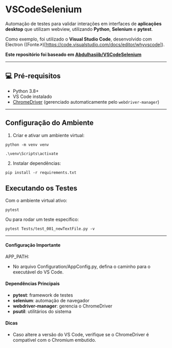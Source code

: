 # VSCodeSelenium

Automação de testes para validar interações em interfaces de **aplicações desktop** que utilizam webview, utilizando **Python**, **Selenium** e **pytest**. 

Como exemplo, foi utilizado o **Visual Studio Code**, desenvolvido com Electron ((Fonte↗️)[https://code.visualstudio.com/docs/editor/whyvscode]).

**Este repositório foi baseado em [Abdulhasiib/VSCodeSelenium](https://github.com/Abdulhasiib/VSCodeSelenium.git)**

---

## 💻 Pré-requisitos

- Python 3.8+
- VS Code instalado  
- [ChromeDriver](https://chromedriver.chromium.org/) (gerenciado automaticamente pelo `webdriver-manager`)

---

## Configuração do Ambiente

1. Criar e ativar um ambiente virtual:

```
python -m venv venv
```

```
.\venv\Scripts\activate
```

2. Instalar dependências:

```
pip install -r requirements.txt
```

## Executando os Testes

Com o ambiente virtual ativo:

    pytest 

Ou para rodar um teste específico:

    pytest Tests/test_001_newTextFile.py -v

---

#### Configuração Importante

APP_PATH:
- No arquivo Configuration/AppConfig.py, defina o caminho para o executável do VS Code.

#### Dependências Principais

* **pytest**: framework de testes
* **selenium**: automação de navegador
* **webdriver-manager**: gerencia o ChromeDriver
* **psutil**: utilitários do sistema

#### Dicas
* Caso altere a versão do VS Code, verifique se o ChromeDriver é compatível com o Chromium embutido.